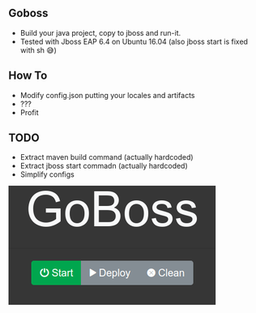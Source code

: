 ## Goboss

- Build your java project, copy to jboss and run-it.
- Tested with Jboss EAP 6.4 on Ubuntu 16.04 (also jboss start is fixed with sh :sweat_smile:)

## How To

- Modify config.json putting your locales and artifacts
- ???
- Profit

## TODO

- Extract maven build command (actually hardcoded)
- Extract jboss start commadn (actually hardcoded)
- Simplify configs

![GoBoss](goboss_off.png "GoBoss")

